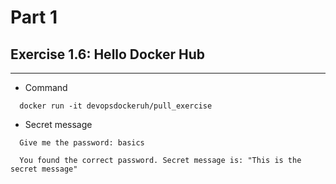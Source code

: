 # Part 1

## Exercise 1.6: Hello Docker Hub
---
- Command

``` shell
  docker run -it devopsdockeruh/pull_exercise
```

- Secret message

``` shell
  Give me the password: basics
  
  You found the correct password. Secret message is: "This is the secret message"
```